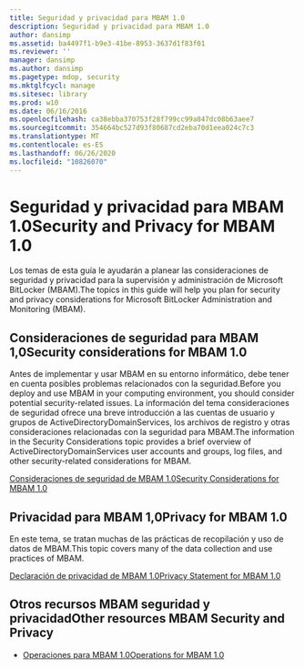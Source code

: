 ```yaml
---
title: Seguridad y privacidad para MBAM 1.0
description: Seguridad y privacidad para MBAM 1.0
author: dansimp
ms.assetid: ba4497f1-b9e3-41be-8953-3637d1f83f01
ms.reviewer: ''
manager: dansimp
ms.author: dansimp
ms.pagetype: mdop, security
ms.mktglfcycl: manage
ms.sitesec: library
ms.prod: w10
ms.date: 06/16/2016
ms.openlocfilehash: ca38ebba370753f28f799cc99a847dc08b63aee7
ms.sourcegitcommit: 354664bc527d93f80687cd2eba70d1eea024c7c3
ms.translationtype: MT
ms.contentlocale: es-ES
ms.lasthandoff: 06/26/2020
ms.locfileid: "10826070"
---
```

# <span data-ttu-id="1a9a7-103">Seguridad y privacidad para MBAM 1.0</span><span class="sxs-lookup"><span data-stu-id="1a9a7-103">Security and Privacy for MBAM 1.0</span></span>


<span data-ttu-id="1a9a7-104">Los temas de esta guía le ayudarán a planear las consideraciones de seguridad y privacidad para la supervisión y administración de Microsoft BitLocker (MBAM).</span><span class="sxs-lookup"><span data-stu-id="1a9a7-104">The topics in this guide will help you plan for security and privacy considerations for Microsoft BitLocker Administration and Monitoring (MBAM).</span></span>

## <span data-ttu-id="1a9a7-105">Consideraciones de seguridad para MBAM 1,0</span><span class="sxs-lookup"><span data-stu-id="1a9a7-105">Security considerations for MBAM 1.0</span></span>


<span data-ttu-id="1a9a7-106">Antes de implementar y usar MBAM en su entorno informático, debe tener en cuenta posibles problemas relacionados con la seguridad.</span><span class="sxs-lookup"><span data-stu-id="1a9a7-106">Before you deploy and use MBAM in your computing environment, you should consider potential security-related issues.</span></span> <span data-ttu-id="1a9a7-107">La información del tema consideraciones de seguridad ofrece una breve introducción a las cuentas de usuario y grupos de ActiveDirectoryDomainServices, los archivos de registro y otras consideraciones relacionadas con la seguridad para MBAM.</span><span class="sxs-lookup"><span data-stu-id="1a9a7-107">The information in the Security Considerations topic provides a brief overview of ActiveDirectoryDomainServices user accounts and groups, log files, and other security-related considerations for MBAM.</span></span>

[<span data-ttu-id="1a9a7-108">Consideraciones de seguridad de MBAM 1.0</span><span class="sxs-lookup"><span data-stu-id="1a9a7-108">Security Considerations for MBAM 1.0</span></span>](security-considerations-for-mbam-10.md)

## <span data-ttu-id="1a9a7-109">Privacidad para MBAM 1,0</span><span class="sxs-lookup"><span data-stu-id="1a9a7-109">Privacy for MBAM 1.0</span></span>


<span data-ttu-id="1a9a7-110">En este tema, se tratan muchas de las prácticas de recopilación y uso de datos de MBAM.</span><span class="sxs-lookup"><span data-stu-id="1a9a7-110">This topic covers many of the data collection and use practices of MBAM.</span></span>

[<span data-ttu-id="1a9a7-111">Declaración de privacidad de MBAM 1.0</span><span class="sxs-lookup"><span data-stu-id="1a9a7-111">Privacy Statement for MBAM 1.0</span></span>](privacy-statement-for-mbam-10.md)

## <span data-ttu-id="1a9a7-112">Otros recursos MBAM seguridad y privacidad</span><span class="sxs-lookup"><span data-stu-id="1a9a7-112">Other resources MBAM Security and Privacy</span></span>


-   [<span data-ttu-id="1a9a7-113">Operaciones para MBAM 1.0</span><span class="sxs-lookup"><span data-stu-id="1a9a7-113">Operations for MBAM 1.0</span></span>](operations-for-mbam-10.md)

 

 





